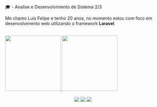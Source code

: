 🎓 - Analise e Desenvolvimento de Sistema 2/3

Me chamo Luis Felipe e tenho 20 anos, no momento estou com foco em desenvolvimento web utilizando o framework <strong>Laravel</strong>

<br>

<div align="center" style="display: flex;">
  <a href="https://github.com/luisfe1ipe">
  <img height="180em" src="https://github-readme-stats.vercel.app/api?username=luisfe1ipe&show_icons=true&show_icons=true&theme=nightowl&include_all_commits=true&count_private=true"/>
  <img height="180em" src="https://github-readme-stats.vercel.app/api/top-langs/?username=luisfe1ipe&layout=compact&langs_count=7&theme=nightowl"/>
</div>
    
 <br>
    
<div align="center"> 
  <a href="https://instagram.com/luisfe1ipe" target="_blank"><img src="https://img.shields.io/badge/-Instagram-%23E4405F?style=for-the-badge&logo=instagram&logoColor=white" target="_blank"></a>
  <a href = "mailto:luisfelipe.pxl@gmail.com"><img src="https://img.shields.io/badge/-Gmail-%23333?style=for-the-badge&logo=gmail&logoColor=white" target="_blank"></a>
  <a href="https://linkedin.com/in/luis-felipe-dos-santos-944b59249" target="_blank"><img src="https://img.shields.io/badge/-LinkedIn-%230077B5?style=for-the-badge&logo=linkedin&logoColor=white" target="_blank"></a>
</div>

